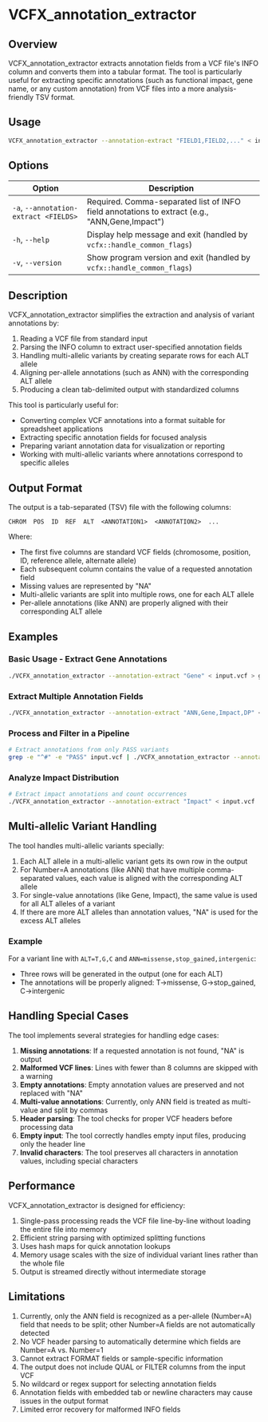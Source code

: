 # VCFX_annotation_extractor

## Overview

VCFX_annotation_extractor extracts annotation fields from a VCF file's INFO column and converts them into a tabular format. The tool is particularly useful for extracting specific annotations (such as functional impact, gene name, or any custom annotation) from VCF files into a more analysis-friendly TSV format.

## Usage

```bash
VCFX_annotation_extractor --annotation-extract "FIELD1,FIELD2,..." < input.vcf > extracted.tsv
```

## Options

| Option | Description |
|--------|-------------|
| `-a`, `--annotation-extract <FIELDS>` | Required. Comma-separated list of INFO field annotations to extract (e.g., "ANN,Gene,Impact") |
| `-h`, `--help` | Display help message and exit (handled by `vcfx::handle_common_flags`) |
| `-v`, `--version` | Show program version and exit (handled by `vcfx::handle_common_flags`) |

## Description

VCFX_annotation_extractor simplifies the extraction and analysis of variant annotations by:

1. Reading a VCF file from standard input
2. Parsing the INFO column to extract user-specified annotation fields
3. Handling multi-allelic variants by creating separate rows for each ALT allele
4. Aligning per-allele annotations (such as ANN) with the corresponding ALT allele
5. Producing a clean tab-delimited output with standardized columns

This tool is particularly useful for:
- Converting complex VCF annotations into a format suitable for spreadsheet applications
- Extracting specific annotation fields for focused analysis
- Preparing variant annotation data for visualization or reporting
- Working with multi-allelic variants where annotations correspond to specific alleles

## Output Format

The output is a tab-separated (TSV) file with the following columns:

```
CHROM  POS  ID  REF  ALT  <ANNOTATION1>  <ANNOTATION2>  ...
```

Where:
- The first five columns are standard VCF fields (chromosome, position, ID, reference allele, alternate allele)
- Each subsequent column contains the value of a requested annotation field
- Missing values are represented by "NA"
- Multi-allelic variants are split into multiple rows, one for each ALT allele
- Per-allele annotations (like ANN) are properly aligned with their corresponding ALT allele

## Examples

### Basic Usage - Extract Gene Annotations

```bash
./VCFX_annotation_extractor --annotation-extract "Gene" < input.vcf > genes.tsv
```

### Extract Multiple Annotation Fields

```bash
./VCFX_annotation_extractor --annotation-extract "ANN,Gene,Impact,DP" < input.vcf > annotations.tsv
```

### Process and Filter in a Pipeline

```bash
# Extract annotations from only PASS variants
grep -e "^#" -e "PASS" input.vcf | ./VCFX_annotation_extractor --annotation-extract "ANN,Gene,Impact" > pass_annotations.tsv
```

### Analyze Impact Distribution

```bash
# Extract impact annotations and count occurrences
./VCFX_annotation_extractor --annotation-extract "Impact" < input.vcf | tail -n +2 | cut -f6 | sort | uniq -c
```

## Multi-allelic Variant Handling

The tool handles multi-allelic variants specially:

1. Each ALT allele in a multi-allelic variant gets its own row in the output
2. For Number=A annotations (like ANN) that have multiple comma-separated values, each value is aligned with the corresponding ALT allele
3. For single-value annotations (like Gene, Impact), the same value is used for all ALT alleles of a variant
4. If there are more ALT alleles than annotation values, "NA" is used for the excess ALT alleles

### Example
For a variant line with `ALT=T,G,C` and `ANN=missense,stop_gained,intergenic`:
- Three rows will be generated in the output (one for each ALT)
- The annotations will be properly aligned: T→missense, G→stop_gained, C→intergenic

## Handling Special Cases

The tool implements several strategies for handling edge cases:

1. **Missing annotations**: If a requested annotation is not found, "NA" is output
2. **Malformed VCF lines**: Lines with fewer than 8 columns are skipped with a warning
3. **Empty annotations**: Empty annotation values are preserved and not replaced with "NA"
4. **Multi-value annotations**: Currently, only ANN field is treated as multi-value and split by commas
5. **Header parsing**: The tool checks for proper VCF headers before processing data
6. **Empty input**: The tool correctly handles empty input files, producing only the header line
7. **Invalid characters**: The tool preserves all characters in annotation values, including special characters

## Performance

VCFX_annotation_extractor is designed for efficiency:

1. Single-pass processing reads the VCF file line-by-line without loading the entire file into memory
2. Efficient string parsing with optimized splitting functions
3. Uses hash maps for quick annotation lookups
4. Memory usage scales with the size of individual variant lines rather than the whole file
5. Output is streamed directly without intermediate storage

## Limitations

1. Currently, only the ANN field is recognized as a per-allele (Number=A) field that needs to be split; other Number=A fields are not automatically detected
2. No VCF header parsing to automatically determine which fields are Number=A vs. Number=1
3. Cannot extract FORMAT fields or sample-specific information
4. The output does not include QUAL or FILTER columns from the input VCF
5. No wildcard or regex support for selecting annotation fields
6. Annotation fields with embedded tab or newline characters may cause issues in the output format
7. Limited error recovery for malformed INFO fields 
